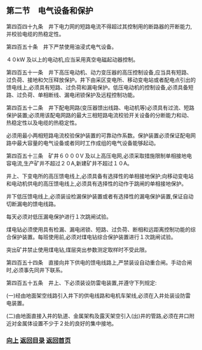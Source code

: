 ## 第二节　电气设备和保护

第四百四十九条　井下电力网的短路电流不得超过其控制用的断路器的开断能力,并校验电缆的热稳定性。

第四百五十条　井下严禁使用油浸式电气设备。

４０kW 及以上的电动机,应当采用真空电磁起动器控制。

第四百五十一条　井下高压电动机、动力变压器的高压控制设备,应当具有短路、过负荷、接地和欠压释放保护。井下由采区变电所、移动变电站或者配电点引出的馈电线上,必须具有短路、过负荷和漏电保护。低压电动机的控制设备,必须具备短路、过负荷、单相断线、漏电闭锁保护及远程控制功能。

第四百五十二条　井下配电网路(变压器馈出线路、电动机等)必须具有过流、短路保护装置;必须用该配电网路的最大三相短路电流校验开关设备的分断能力和动、热稳定性以及电缆的热稳定性。

必须用最小两相短路电流校验保护装置的可靠动作系数。保护装置必须保证配电网路中最大容量的电气设备或者同时工作成组的电气设备能够起动。

第四百五十三条　矿井６０００V 及以上高压电网,必须采取措施限制单相接地电容电流,生产矿井不超过２０A,新建矿井不超过１０A。

井上、下变电所的高压馈电线上,必须具备有选择性的单相接地保护;向移动变电站和电动机供电的高压馈电线上,必须具有选择性的动作于跳闸的单相接地保护。

井下低压馈电线上,必须装设检漏保护装置或者有选择性的漏电保护装置,保证自动切断漏电的馈电线路。

每天必须对低压漏电保护进行１次跳闸试验。

煤电钻必须使用具有检漏、漏电闭锁、短路、过负荷、断相和远距离控制功能的综合保护装置。每班使用前,必须对煤电钻综合保护装置进行１次跳闸试验。

突出矿井禁止使用煤电钻,煤层突出参数测定取样时不受此限。

第四百五十四条　直接向井下供电的馈电线路上,严禁装设自动重合闸。手动合闸时,必须事先同井下联系。

第四百五十五条　井上、下必须装设防雷电装置,并遵守下列规定:

(一)经由地面架空线路引入井下的供电线路和电机车架线,必须在入井处装设防雷电装置。

(二)由地面直接入井的轨道、金属架构及露天架空引入(出)井的管路,必须在井口附近对金属体设置不少于２处的良好的集中接地。

### [向上](#第二节电气设备和保护)   [返回目录](https://learning.iiiid.com/docs/煤矿安全规程#第十章电气)   [返回首页](https://learning.iiiid.com/)
